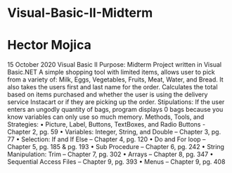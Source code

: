 # Visual-Basic-II-Midterm

# Hector Mojica
15 October 2020
Visual Basic II
Purpose:
Midterm Project written in Visual Basic.NET
A simple shopping tool with limited items, allows user to pick from a variety of: Milk, Eggs, Vegetables, Fruits, Meat, Water, and Bread. It also takes the users first and last name for the order. Calculates the total based on items purchased and whether the user is using the delivery service Instacart or if they are picking up the order.
Stipulations:
If the user enters an ungodly quantity of bags, program displays 0 bags because you know variables can only use so much memory.
Methods, Tools, and Strategies:
•	Picture, Label, Buttons, TextBoxes, and Radio Buttons - Chapter 2, pg. 59
•	Variables: Integer, String, and Double – Chapter 3, pg. 77
•	Selection: If and If Else – Chapter 4, pg. 120
•	Do and For loop – Chapter 5, pg. 185 & pg. 193
•	Sub Procedure – Chapter 6, pg. 242
•	String Manipulation: Trim – Chapter 7, pg. 302
•	Arrays – Chapter 8, pg. 347
•	Sequential Access Files – Chapter 9, pg. 393
•	Menus – Chapter 9, pg. 408
